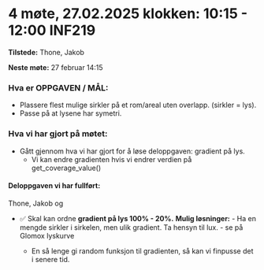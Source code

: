 #  4 møte, 27.02.2025 klokken: 10:15 - 12:00 INF219
**Tilstede:** Thone, Jakob

**Neste møte:** 27 februar 14:15


### Hva er OPPGAVEN / MÅL:
* Plassere flest mulige sirkler på et rom/areal uten overlapp. (sirkler = lys).
* Passe på at lysene har symetri.


### Hva vi har gjort på møtet:
* Gått gjennom hva vi har gjort for å løse deloppgaven: gradient på lys.
    * Vi kan endre gradienten hvis vi endrer verdien på get_coverage_value()


#### Deloppgaven vi har fullført:
Thone, Jakob og 
* ✅ Skal kan ordne **gradient på lys 100% - 20%.**
    **Mulig løsninger:**
        - Ha en mengde sirkler i sirkelen, men ulik gradient. Ta hensyn til lux. 
        - se på Glomox lyskurve

    * En så lenge gi random funksjon til gradienten, så kan vi finpusse det i senere tid.


